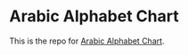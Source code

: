 # Arabic Alphabet Chart

This is the repo for [Arabic Alphabet Chart](https://arabicalphabetchart.com).
